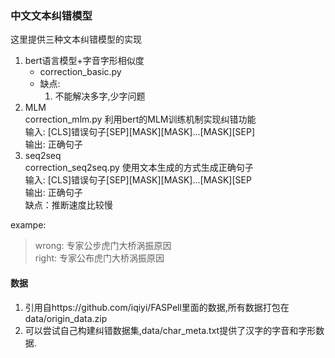 ### 中文文本纠错模型 
这里提供三种文本纠错模型的实现  
    
1. bert语言模型+字音字形相似度  
    * correction_basic.py
    * 缺点: 
       1. 不能解决多字,少字问题
2. MLM  
    correction_mlm.py
    利用bert的MLM训练机制实现纠错功能  
    输入: [CLS]错误句子[SEP][MASK][MASK]...[MASK][SEP]  
    输出: 正确句子  
3. seq2seq    
    correction_seq2seq.py
    使用文本生成的方式生成正确句子  
    输入: [CLS]错误句子[SEP][MASK][MASK]...[MASK][SEP  
    输出: 正确句子  
    缺点：推断速度比较慢
        
exampe:
> wrong: 专家公步虎门大桥涡振原因  
> right: 专家公布虎门大桥涡振原因
#### 数据
1. 引用自https://github.com/iqiyi/FASPell里面的数据,所有数据打包在data/origin_data.zip  
2. 可以尝试自己构建纠错数据集,data/char_meta.txt提供了汉字的字音和字形数据.  
